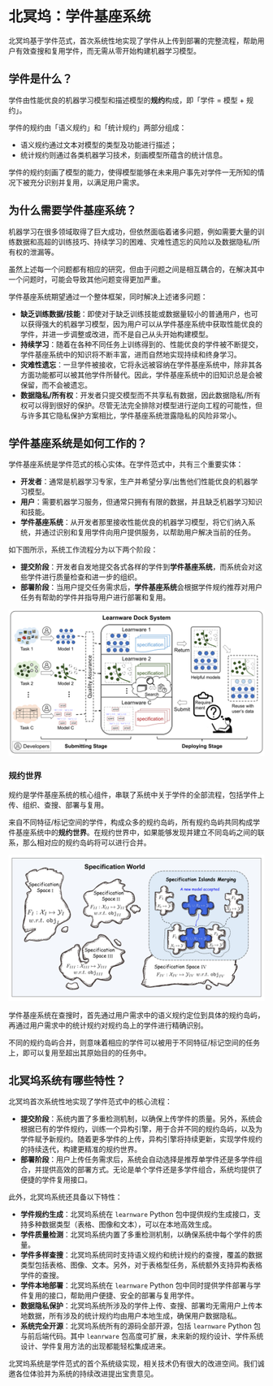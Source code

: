 # 北冥坞：学件基座系统

北冥坞基于学件范式，首次系统性地实现了学件从上传到部署的完整流程，帮助用户有效查搜和复用学件，而无需从零开始构建机器学习模型。

<!-- ## 学件范式

目前机器学习在很多领域取得了巨大的成功，但是也暴露出诸多问题：
- 训练一个好模型的条件苛刻（大量高质量有标记数据，高算力机器，专家经验）；
- 面对不断变化的环境，模型难以适应且可能出现灾难性遗忘；
- 数据隐私阻碍了不同用户间经验的分享；
- 模型通常是为特定任务设计的，难以复用到其他任务上；
- ......

虽然目前上述每一个问题都有相应的研究，但由于问题间是相互耦合的，在解决其中一个问题时，可能会导致其他问题变得更加严重。

学件范式期望通过一个整体框架同时解决上述诸多问题。学件范型期望系统的组织和复用模型来完成甚至超出其原始目的的任务，并使用户无需从零开始构建他们的机器学习模型。 -->

## 学件是什么？

学件由性能优良的机器学习模型和描述模型的**规约**构成，即「学件 = 模型 + 规约」。

学件的规约由「语义规约」和「统计规约」两部分组成：
- 语义规约通过文本对模型的类型及功能进行描述；
- 统计规约则通过各类机器学习技术，刻画模型所蕴含的统计信息。

学件的规约刻画了模型的能力，使得模型能够在未来用户事先对学件一无所知的情况下被充分识别并复用，以满足用户需求。

## 为什么需要学件基座系统？

机器学习在很多领域取得了巨大成功，但依然面临着诸多问题，例如需要大量的训练数据和高超的训练技巧、持续学习的困难、灾难性遗忘的风险以及数据隐私/所有权的泄漏等。

虽然上述每一个问题都有相应的研究，但由于问题之间是相互耦合的，在解决其中一个问题时，可能会导致其他问题变得更加严重。

学件基座系统期望通过一个整体框架，同时解决上述诸多问题：
- **缺乏训练数据/技能**：即使对于缺乏训练技能或数据量较小的普通用户，也可以获得强大的机器学习模型，因为用户可以从学件基座系统中获取性能优良的学件，并进一步调整或改进，而不是自己从头开始构建模型。
- **持续学习**：随着在各种不同任务上训练得到的、性能优良的学件被不断提交，学件基座系统中的知识将不断丰富，进而自然地实现持续和终身学习。
- **灾难性遗忘**：一旦学件被接收，它将永远被容纳在学件基座系统中，除非其各方面功能都可以被其他学件所替代。因此，学件基座系统中的旧知识总是会被保留，而不会被遗忘。
- **数据隐私/所有权**：开发者只提交模型而不共享私有数据，因此数据隐私/所有权可以得到很好的保护。尽管无法完全排除对模型进行逆向工程的可能性，但与许多其它隐私保护方案相比，学件基座系统泄露隐私的风险非常小。


## 学件基座系统是如何工作的？

学件基座系统是学件范式的核心实体。在学件范式中，共有三个重要实体：
- **开发者**：通常是机器学习专家，生产并希望分享/出售他们性能优良的机器学习模型。
- **用户**：需要机器学习服务，但通常只拥有有限的数据，并且缺乏机器学习知识和技能。
- **学件基座系统**：从开发者那里接收性能优良的机器学习模型，将它们纳入系统，并通过识别和复用学件向用户提供服务，以帮助用户解决当前的任务。

如下图所示，系统工作流程分为以下两个阶段：

- **提交阶段**：开发者自发地提交各式各样的学件到**学件基座系统**，而系统会对这些学件进行质量检查和进一步的组织。
- **部署阶段**：当用户提交任务需求后，**学件基座系统**会根据学件规约推荐对用户任务有帮助的学件并指导用户进行部署和复用。

![Fig_design](.../../../../public/learnware_workflow.svg)

### 规约世界

规约是学件基座系统的核心组件，串联了系统中关于学件的全部流程，包括学件上传、组织、查搜、部署与复用。

来自不同特征/标记空间的学件，构成众多的规约岛屿，所有规约岛屿共同构成学件基座系统中的**规约世界**。在规约世界中，如果能够发现并建立不同岛屿之间的联系，那么相对应的规约岛屿将可以进行合并。

![Fig_world](../../public/specification_world.jpg)

学件基座系统在查搜时，首先通过用户需求中的语义规约定位到具体的规约岛屿，再通过用户需求中的统计规约对规约岛上的学件进行精确识别。

不同的规约岛屿合并，则意味着相应的学件可以被用于不同特征/标记空间的任务上，即可以复用至超出其原始目的的任务中。


## 北冥坞系统有哪些特性？

北冥坞首次系统性地实现了学件范式中的核心流程：

- **提交阶段**：系统内置了多重检测机制，以确保上传学件的质量。另外，系统会根据已有的学件规约，训练一个异构引擎，用于合并不同的规约岛屿，以及为学件赋予新规约。随着更多学件的上传，异构引擎将持续更新，实现学件规约的持续迭代，构建更精准的规约世界。
- **部署阶段**：用户上传任务需求后，系统会自动选择是推荐单学件还是多学件组合，并提供高效的部署方式。无论是单个学件还是多学件组合，系统均提供了便捷的学件复用接口。

此外，北冥坞系统还具备以下特性：

- **学件规约生成**：北冥坞系统在 `learnware` Python 包中提供规约生成接口，支持多种数据类型（表格、图像和文本），可以在本地高效生成。
- **学件质量检测**：北冥坞系统内置了多重检测机制，以确保系统中每个学件的质量。
- **学件多样查搜**：北冥坞系统同时支持语义规约和统计规约的查搜，覆盖的数据类型包括表格、图像、文本。另外，对于表格型任务，系统额外支持异构表格学件的查搜。
- **学件本地部署**：北冥坞系统在 `learnware` Python 包中同时提供学件部署与学件复用的接口，帮助用户便捷、安全的部署与复用学件。
- **数据隐私保护**：北冥坞系统所涉及的学件上传、查搜、部署均无需用户上传本地数据，所有涉及的统计规约均由用户本地生成，确保用户数据隐私。
- **系统完全开源**：北冥坞系统所有的源码全部开源，包括 `learnware` Python 包与前后端代码。其中 `leanrware` 包高度可扩展，未来新的规约设计、学件系统设计、学件复用方法的出现都能轻松集成进来。

北冥坞系统是学件范式的首个系统级实现，相关技术仍有很大的改进空间。我们诚邀各位体验并为系统的持续改进提出宝贵意见。